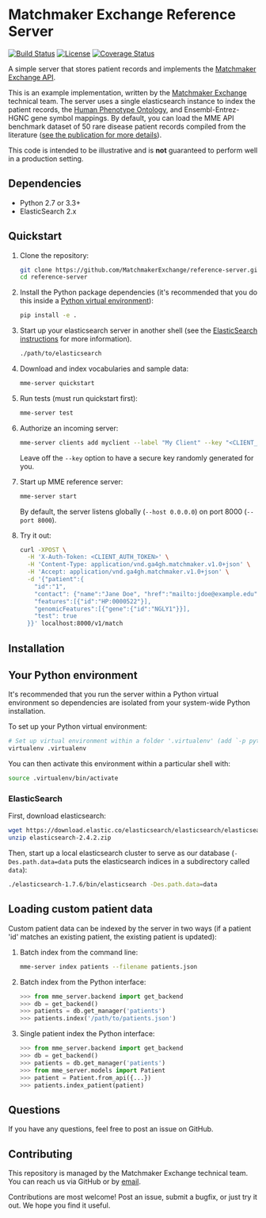 # Matchmaker Exchange Reference Server
[![Build Status](https://travis-ci.org/MatchmakerExchange/reference-server.svg?branch=master)](https://travis-ci.org/MatchmakerExchange/reference-server)
[![License](https://img.shields.io/github/license/MatchmakerExchange/reference-server.svg)](LICENSE.txt)
[![Coverage Status](https://img.shields.io/coveralls/MatchmakerExchange/reference-server/master.svg)](https://coveralls.io/github/MatchmakerExchange/reference-server?branch=master)

A simple server that stores patient records and implements the [Matchmaker Exchange API](https://github.com/ga4gh/mme-apis).

This is an example implementation, written by the [Matchmaker Exchange](http://www.matchmakerexchange.org/) technical team. The server uses a single elasticsearch instance to index the patient records, the [Human Phenotype Ontology](http://human-phenotype-ontology.github.io/), and Ensembl-Entrez-HGNC gene symbol mappings. By default, you can load the MME API benchmark dataset of 50 rare disease patient records compiled from the literature ([see the publication for more details](http://onlinelibrary.wiley.com/doi/10.1002/humu.22850)).

This code is intended to be illustrative and is **not** guaranteed to perform well in a production setting.


## Dependencies

- Python 2.7 or 3.3+
- ElasticSearch 2.x


## Quickstart

1. Clone the repository:

    ```sh
    git clone https://github.com/MatchmakerExchange/reference-server.git
    cd reference-server
    ```

1. Install the Python package dependencies (it's recommended that you do this inside a [Python virtual environment](#install-venv)):

    ```sh
    pip install -e .
    ```

1. Start up your elasticsearch server in another shell (see the [ElasticSearch instructions](#install-es) for more information).

    ```sh
    ./path/to/elasticsearch
    ```

1. Download and index vocabularies and sample data:

    ```sh
    mme-server quickstart
    ```

1. Run tests (must run quickstart first):

    ```sh
    mme-server test
    ```

1. Authorize an incoming server:

    ```sh
    mme-server clients add myclient --label "My Client" --key "<CLIENT_AUTH_TOKEN>"
    ```

    Leave off the `--key` option to have a secure key randomly generated for you.

1. Start up MME reference server:

    ```sh
    mme-server start
    ```

    By default, the server listens globally (`--host 0.0.0.0`) on port 8000 (`--port 8000`).

1. Try it out:

    ```sh
    curl -XPOST \
      -H 'X-Auth-Token: <CLIENT_AUTH_TOKEN>' \
      -H 'Content-Type: application/vnd.ga4gh.matchmaker.v1.0+json' \
      -H 'Accept: application/vnd.ga4gh.matchmaker.v1.0+json' \
      -d '{"patient":{
        "id":"1",
        "contact": {"name":"Jane Doe", "href":"mailto:jdoe@example.edu"},
        "features":[{"id":"HP:0000522"}],
        "genomicFeatures":[{"gene":{"id":"NGLY1"}}],
        "test": true
      }}' localhost:8000/v1/match
    ```

## Installation

## <a name="install-venv"></a> Your Python environment

It's recommended that you run the server within a Python virtual environment so dependencies are isolated from your system-wide Python installation.

To set up your Python virtual environment:

```sh
# Set up virtual environment within a folder '.virtualenv' (add `-p python3` to force python 3)
virtualenv .virtualenv
```

You can then activate this environment within a particular shell with:

```sh
source .virtualenv/bin/activate
```

### <a name="install-es"></a> ElasticSearch

First, download elasticsearch:

```sh
wget https://download.elastic.co/elasticsearch/elasticsearch/elasticsearch-2.4.2.zip
unzip elasticsearch-2.4.2.zip
```

Then, start up a local elasticsearch cluster to serve as our database (`-Des.path.data=data` puts the elasticsearch indices in a subdirectory called `data`):

```sh
./elasticsearch-1.7.6/bin/elasticsearch -Des.path.data=data
```



## Loading custom patient data

Custom patient data can be indexed by the server in two ways (if a patient 'id' matches an existing patient, the existing patient is updated):

1. Batch index from the command line:
    ```sh
    mme-server index patients --filename patients.json
    ```

1. Batch index from the Python interface:

    ```py
    >>> from mme_server.backend import get_backend
    >>> db = get_backend()
    >>> patients = db.get_manager('patients')
    >>> patients.index('/path/to/patients.json')
    ```

1. Single patient index the Python interface:

    ```py
    >>> from mme_server.backend import get_backend
    >>> db = get_backend()
    >>> patients = db.get_manager('patients')
    >>> from mme_server.models import Patient
    >>> patient = Patient.from_api({...})
    >>> patients.index_patient(patient)
    ```


## Questions

If you have any questions, feel free to post an issue on GitHub.


## Contributing

This repository is managed by the Matchmaker Exchange technical team. You can reach us via GitHub or by [email](mailto:api@matchmakerexchange.org).

Contributions are most welcome! Post an issue, submit a bugfix, or just try it out. We hope you find it useful.
